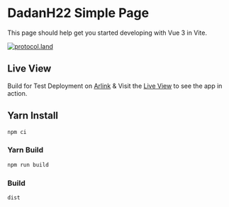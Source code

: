# DadanH22 Simple Page

This page should help get you started developing with Vue 3 in Vite.

[![protocol.land](https://arweave.net/eZp8gOeR8Yl_cyH9jJToaCrt2He1PHr0pR4o-mHbEcY)](https://protocol.land/#/repository/<REPO_ID>)

## Live View

Build for Test Deployment on [Arlink](https://arlink.arweave.net) & Visit the [Live View](https://asc_arlink.arweave.net/) to see the app in action.

## Yarn Install

```sh
npm ci
```

### Yarn Build

```sh
npm run build
```

### Build
```sh
dist
```
